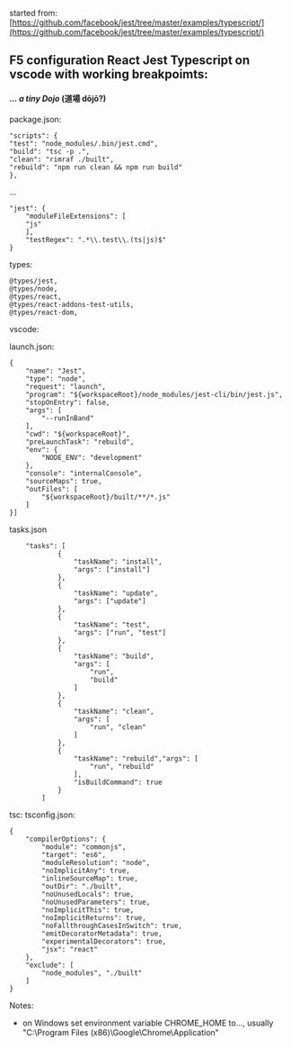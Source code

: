 started from: [https://github.com/facebook/jest/tree/master/examples/typescript/](https://github.com/facebook/jest/tree/master/examples/typescript/)

## F5 configuration React Jest Typescript on  vscode with working breakpoimts:
#### <i>... a tiny Dojo</i> (道場 dōjō?)

package.json:
    
    "scripts": {
    "test": "node_modules/.bin/jest.cmd",
    "build": "tsc -p .",
    "clean": "rimraf ./built",
    "rebuild": "npm run clean && npm run build"
    },

...

    "jest": {
        "moduleFileExtensions": [      
        "js"
        ],    
        "testRegex": ".*\\.test\\.(ts|js)$"
    }

types:

    @types/jest,
    @types/node,
    @types/react,
    @types/react-addons-test-utils,
    @types/react-dom,    

vscode:

launch.json:


    {
        "name": "Jest",
        "type": "node",
        "request": "launch",
        "program": "${workspaceRoot}/node_modules/jest-cli/bin/jest.js",
        "stopOnEntry": false,
        "args": [
            "--runInBand"            
        ],
        "cwd": "${workspaceRoot}",
        "preLaunchTask": "rebuild",        
        "env": {
            "NODE_ENV": "development"
        },
        "console": "internalConsole",
        "sourceMaps": true,
        "outFiles": [
            "${workspaceRoot}/built/**/*.js"
        ]                
    }]

tasks.json

        "tasks": [
                {
                    "taskName": "install",
                    "args": ["install"]
                },
                {
                    "taskName": "update",
                    "args": ["update"]
                },
                {
                    "taskName": "test",
                    "args": ["run", "test"]
                },
                {
                    "taskName": "build", 
                    "args": [
                        "run", 
                        "build"
                    ]
                },
                {
                    "taskName": "clean",
                    "args": [
                        "run", "clean"
                    ]
                },
                {
                    "taskName": "rebuild","args": [
                        "run", "rebuild"
                    ],
                    "isBuildCommand": true
                }
            ]

tsc:
tsconfig.json:

    {
        "compilerOptions": {
            "module": "commonjs",
            "target": "es6",
            "moduleResolution": "node",
            "noImplicitAny": true,
            "inlineSourceMap": true,
            "outDir": "./built",
            "noUnusedLocals": true,
            "noUnusedParameters": true,       
            "noImplicitThis": true, 
            "noImplicitReturns": true,
            "noFallthroughCasesInSwitch": true,
            "emitDecoratorMetadata": true,
            "experimentalDecorators": true,
            "jsx": "react"
        },
        "exclude": [
            "node_modules", "./built"
        ]
    }    

Notes:
- on Windows set environment variable CHROME_HOME to..., usually "C:\\Program Files (x86)\\Google\\Chrome\\Application" 